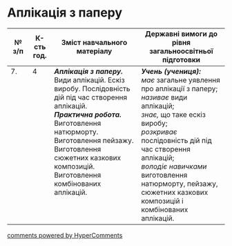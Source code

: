 <div id="hypercomments_widget" class="js-hypercomments-widget invisible"></div>

# Аплікація з паперу

<table>
  <tr>
    <td width="10%" align="center"><b>№ з/п</b></td>
    <td width="10%" align="center"><b>К-сть год.</b></td>
    <td width="40%" align="center"><b>Зміст навчального матеріалу</b></td>
    <td width="60%" align="center"><b>Державні вимоги до рівня загальноосвітньої підготовки</b></td>
  </tr>
<tbody>
  <tr>
    <td width="10%" style="vertical-align:top !important;">
7.</td>
    <td width="10%" style="vertical-align:top !important;">
4</td>
    <td width="40%" style="vertical-align:top !important;">
<b><i>Аплікація з паперу.</i></b> Види аплікацій. Ескіз виробу. Послідовність дій під час створення аплікацій.<br>
<b><i>Практична робота.</i></b> Виготовлення натюрморту.<br>
Виготовлення пейзажу.<br>
Виготовлення сюжетних казкових композицій.<br>
Виготовлення комбінованих аплікацій.<br></td>
    <td width="60%" style="vertical-align:top !important;">
<i><b>Учень (учениця):</b></i><br>
<i>має</i> загальне уявлення про аплікації з паперу;<br>
<i>називає</i> види аплікацій;<br>
<i>знає,</i> що таке ескіз виробу;<br>
<i>розкриває</i> послідовність дій під час створення аплікацій;<br>
<i>володіє навичками</i> виготовлення натюрморту, пейзажу, сюжетних казкових композицій і комбінованих аплікацій.<br></td>
  </tr>
</tbody>
</table>

<div class="js-hypercomments-container">
<a href="http://hypercomments.com" class="hc-link" title="comments widget">comments powered by HyperComments</a>
</div>
